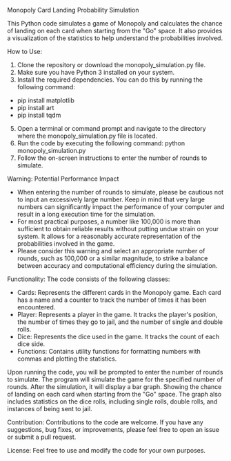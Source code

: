 Monopoly Card Landing Probability Simulation

This Python code simulates a game of Monopoly and calculates the chance of landing on each card when starting from the "Go" space. It also provides a visualization of the statistics to help understand the probabilities involved.

How to Use:

1. Clone the repository or download the monopoly_simulation.py file.
2. Make sure you have Python 3 installed on your system.
3. Install the required dependencies. You can do this by running the following command:
  - pip install matplotlib
  - pip install art
  - pip install tqdm
5. Open a terminal or command prompt and navigate to the directory where the monopoly_simulation.py file is located.
6. Run the code by executing the following command:
python monopoly_simulation.py
7. Follow the on-screen instructions to enter the number of rounds to simulate.

Warning: Potential Performance Impact
- When entering the number of rounds to simulate, please be cautious not to input an excessively large number. Keep in mind that very large numbers can significantly impact the performance of your computer and       result in a long execution time for the simulation.
- For most practical purposes, a number like 100,000 is more than sufficient to obtain reliable results without putting undue strain on your system. It allows for a reasonably accurate representation of the          probabilities involved in the game.
- Please consider this warning and select an appropriate number of rounds, such as 100,000 or a similar magnitude, to strike a balance between accuracy and computational efficiency during the simulation.

Functionality:
The code consists of the following classes:

- Cards: Represents the different cards in the Monopoly game. Each card has a name and a counter to track the number of times it has been encountered.
- Player: Represents a player in the game. It tracks the player's position, the number of times they go to jail, and the number of single and double rolls.
- Dice: Represents the dice used in the game. It tracks the count of each dice side.
- Functions: Contains utility functions for formatting numbers with commas and plotting the statistics.

Upon running the code, you will be prompted to enter the number of rounds to simulate. The program will simulate the game for the specified number of rounds. After the simulation, it will display a bar graph. Showing the chance of landing on each card when starting from the "Go" space. The graph also includes statistics on the dice rolls, including single rolls, double rolls, and instances of being sent to jail.

Contribution:
Contributions to the code are welcome. If you have any suggestions, bug fixes, or improvements, please feel free to open an issue or submit a pull request.

License:
Feel free to use and modify the code for your own purposes.
